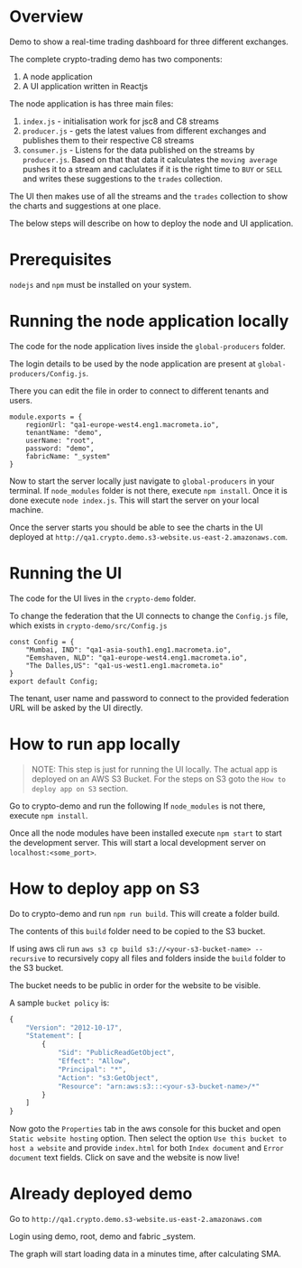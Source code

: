 # Overview
Demo to show a real-time trading dashboard for three different exchanges.

The complete crypto-trading demo has two components:
1. A node application
2. A UI application written in Reactjs

The node application is has three main files:
1. `index.js` - initialisation work for jsc8 and C8 streams
2. `producer.js` - gets the latest values from different exchanges and publishes them to their respective C8 streams
3. `consumer.js` - Listens for the data published on the streams by `producer.js`. Based on that that data it calculates the `moving average` pushes it to a stream and caclulates if it is the right time to `BUY` or `SELL` and writes these suggestions to the `trades` collection.

The UI then makes use of all the streams and the `trades` collection to show the charts and suggestions at one place.

The below steps will describe on how to deploy the node and UI application.

# Prerequisites
`nodejs` and `npm` must be installed on your system.

# Running the node application locally

The code for the node application lives inside the `global-producers` folder.

The login details to be used by the node application are present at `global-producers/Config.js`.

There you can edit the file in order to connect to different tenants and users.
```
module.exports = {
    regionUrl: "qa1-europe-west4.eng1.macrometa.io",
    tenantName: "demo",
    userName: "root",
    password: "demo",
    fabricName: "_system"
}
```

Now to start the server locally just navigate to `global-producers` in your terminal. If `node_modules` folder is not there, execute `npm install`. Once it is done execute `node index.js`. This will start the server on your local machine.

Once the server starts you should be able to see the charts in the UI deployed at `http://qa1.crypto.demo.s3-website.us-east-2.amazonaws.com`.


# Running the UI

The code for the UI lives in the `crypto-demo` folder.

To change the federation that the UI connects to change the `Config.js` file, which exists in `crypto-demo/src/Config.js`
```
const Config = {
    "Mumbai, IND": "qa1-asia-south1.eng1.macrometa.io",
    "Eemshaven, NLD": "qa1-europe-west4.eng1.macrometa.io",
    "The Dalles,US": "qa1-us-west1.eng1.macrometa.io"
}
export default Config;
```

The tenant, user name and password to connect to the provided federation URL will be asked by the UI directly.

# How to run app locally
> NOTE: This step is just for running the UI locally. The actual app is deployed on an AWS S3 Bucket. For the steps on S3 goto the `How to deploy app on S3` section.

Go to crypto-demo and run the following
If `node_modules` is not there, execute `npm install`.

Once all the node modules have been installed execute `npm start` to start the development server. This will start a local development server on `localhost:<some_port>`. 

# How to deploy app on S3

Do to crypto-demo and run `npm run build`.
This will create a folder build.

The contents of this `build`  folder need to be copied to the S3 bucket.

If using aws cli run `aws s3 cp build s3://<your-s3-bucket-name> --recursive` to recursively copy all files and folders inside the `build` folder to the S3 bucket.

The bucket needs to be public in order for the website to be visible.

A sample `bucket policy` is:

```js
{
    "Version": "2012-10-17",
    "Statement": [
        {
            "Sid": "PublicReadGetObject",
            "Effect": "Allow",
            "Principal": "*",
            "Action": "s3:GetObject",
            "Resource": "arn:aws:s3:::<your-s3-bucket-name>/*"
        }
    ]
}
```

Now goto the `Properties` tab in the aws console for this bucket and open `Static website hosting` option. Then select the option `Use this bucket to host a website` and provide `index.html` for both `Index document` and `Error document` text fields. Click on save and the website is now live!

# Already deployed demo

Go to `http://qa1.crypto.demo.s3-website.us-east-2.amazonaws.com` 

Login using demo, root, demo and fabric _system.

The graph will start loading data in a minutes time, after calculating SMA.